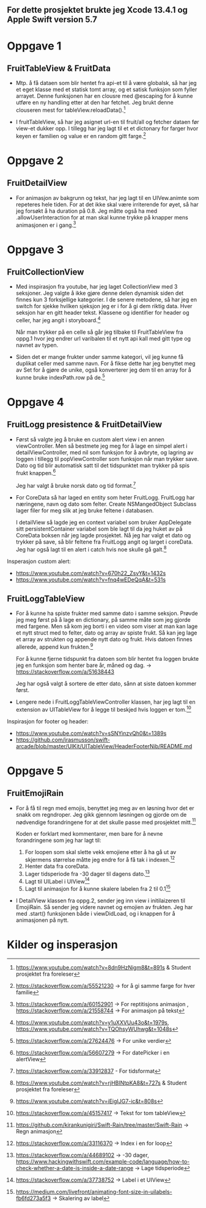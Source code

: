 ## For dette prosjektet brukte jeg Xcode 13.4.1 og Apple Swift version 5.7

# Oppgave 1
## FruitTableView & FruitData
* Mtp. å få dataen som blir hentet fra api-et til å være globalsk, så har jeg et eget klasse med et statisk tomt array, og et satisk funksjon som fyller arrayet. Denne funksjonen har en clousre med @escaping for å kunne utføre en ny handling etter at den har fetchet. Jeg brukt denne clouseren mest for tableView.reloadData().[^2]
        
* I fruitTableView, så har jeg asignet url-en til fruit/all og fetcher dataen før view-et dukker opp. I tillegg har jeg lagt til et et dictonary for farger hvor keyen er familien og value er en random gitt farge.[^1]

[^1]: https://stackoverflow.com/a/55521230 -> for å gi samme farge for hver familie
[^2]: https://www.youtube.com/watch?v=8dn9HzNigm8&t=891s & Student prosjektet fra foreleser

# Oppgave 2
## FruitDetailView
* For animasjon av bakgrunn og tekst, har jeg lagt til en UIVew.animte som repeteres hele tiden. For at det ikke skal være irriterende for øyet, så har jeg forsøkt å ha duration på 0.8. Jeg måtte også ha med .allowUserInteraction for at man skal kunne trykke på knapper mens animasjonen er i gang.[^3] 

[^3]: https://stackoverflow.com/a/60152901 -> For reptitisjons animasjon , https://stackoverflow.com/a/21558744 -> For animasjon på tekst 
    
# Oppgave 3
## FruitCollectionView
* Med inspirasjon fra youtube, har jeg laget CollectionView med 3 seksjoner. Jeg valgte å ikke gjøre denne delen dynamisk siden det finnes kun 3 forksjellige kategorier. I de senere metodene, så har jeg en switch for sjekke hvilken sjeksjon jeg er i for å gi dem riktig data. Hver seksjon har en gitt header tekst. Klassene og identifier for header og celler, har jeg angit i storyboard.[^4] 

    Når man trykker på en celle så går jeg tilbake til FruitTableView fra oppg.1 hvor jeg endrer url varibalen til et nytt api kall med gitt type og navnet av typen.
    
* Siden det er mange frukter under samme kategori, vil jeg kunne få duplikat celler med samme navn. For å fikse dette har jeg benyttet meg av Set for å gjøre de unike, også konverterer jeg dem til en array for å kunne bruke indexPath.row på de.[^5]

[^4]: https://www.youtube.com/watch?v=y1uXXVUu43o&t=1979s, https://www.youtube.com/watch?v=TQOhsyWUhwg&t=1048s
[^5]: https://stackoverflow.com/a/27624476 -> For unike verdier

    
# Oppgave 4
## FruitLogg presistence & FruitDetailView
* Først så valgte jeg å bruke en custom alert view i en annen viewController. Men så bestmete jeg meg for å lage en simpel alert i detailViewController, med nil som funksjon for å avbryte, og lagring av loggen i tillegg til popViewController som funksjon når man trykker save. Dato og tid blir automatisk satt til det tidspunktet man trykker på spis frukt knappen.[^6]

    Jeg har valgt å bruke norsk dato og tid format.[^7]

* For CoreData så har laged en entity som heter FruitLogg. FruitLogg har næringene, navn og dato som felter. Create NSMangedObject Subclass lager filer for meg slik at jeg bruke feltene i databasen. 

    I detailView så lagde jeg en context variabel som bruker AppDelegate sitt persistentContainer variabel som ble lagt til da jeg huket av på CoreData boksen når jeg lagde prosjektet. Nå jeg har valgt et dato og trykker på save, så blir feltene fra FruitLogg angit og larget i coreData. Jeg har også lagt til en alert i catch hvis noe skulle gå galt.[^8] 
    
Insperasjon custom alert:
- https://www.youtube.com/watch?v=670h22_ZsvY&t=1432s
- https://www.youtube.com/watch?v=fnq4wEDeQqA&t=531s 

[^6]: https://stackoverflow.com/a/56607279 -> For datePicker i en alertView
[^7]: https://stackoverflow.com/a/33912837 - For tidsformat
[^8]: https://www.youtube.com/watch?v=rjHBINtpKA8&t=727s & Student prosjektet fra foreleser
    
## FruitLoggTableView
* For å kunne ha spiste frukter med samme dato i samme seksjon. Prøvde jeg meg først på å lage en dictionary, på samme måte som jeg gjorde med fargene. Men så kom jeg borti i en video som viser at man kan lage et nytt struct med to felter, dato og array av spiste frukt. Så kan jeg lage et array av strukten og appende nytt dato og frukt. Hvis datoen finnes allerede, append kun frukten.[^9]

    For å kunne fjerne tidspunkt fra datoen som blir hentet fra loggen brukte jeg en funksjon som henter bare år, måned og dag. -> https://stackoverflow.com/a/51638443
    
    Jeg har også valgt å sortere de etter dato, sånn at siste datoen kommer først.
* Lengere nede i FruitLoggTableViewController klassen, har jeg lagt til en extension av UITableView for å legge til beskjed hvis loggen er tom.[^10]

Inspirasjon for footer og header: 
- https://www.youtube.com/watch?v=sSNYinzvQh0&t=1389s
- https://github.com/jrasmusson/swift-arcade/blob/master/UIKit/UITableView/HeaderFooterNib/README.md

[^9]: https://www.youtube.com/watch?v=iEigIJG7-ic&t=808s
[^10]: https://stackoverflow.com/a/45157417 -> Tekst for tom tableView

    
# Oppgave 5
## FruitEmojiRain
* For å få til regn med emojis, benyttet jeg meg av en løsning hvor det er snakk om regndroper. Jeg gikk gjennom løsningen og gjorde om de nødvendige forandringene for at det skulle passe med prosjektet mitt.[^11]
    
    Koden er forklart med kommentarer, men bare for å nevne forandringene som jeg har lagt til: 
    1. For loopen som skal slette vekk emojiene etter å ha gå ut av skjermens størrelse måtte jeg endre for å få tak i indexen.[^12]
    2. Henter data fra coreData.
    3. Lager tidsperiode fra -30 dager til dagens dato.[^13]
    4. Lagt til UILabel i UIView[^14]
    5. Lagt til animasjon for å kunne skalere labelen fra 2 til 0.1[^15]
    
* I DetailView klassen fra oppg.2, sender jeg inn view i initilaizeren til EmojiRain. Så sender jeg videre navnet og emojien av frukten. Jeg har med .start() funksjonen både i viewDidLoad, og i knappen for å animasjonen på nytt.
    
[^11]: https://github.com/kirankunigiri/Swift-Rain/tree/master/Swift-Rain -> Regn animasjon  
[^12]: https://stackoverflow.com/a/33116370 -> Index i en for loop
[^13]: https://stackoverflow.com/a/44689102 -> -30 dager, https://www.hackingwithswift.com/example-code/language/how-to-check-whether-a-date-is-inside-a-date-range -> Lage tidsperiode
[^14]: https://stackoverflow.com/a/37738752 -> Label i et UIView
[^15]: https://medium.com/livefront/animating-font-size-in-uilabels-fb6fd273a5f3 -> Skalering av label

# Kilder og insperasjon 

